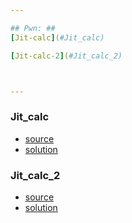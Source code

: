 ```yaml
---

## Pwn: ##
[Jit-calc](#Jit_calc)

[Jit-calc-2](#Jit_calc_2)



---
```


### Jit_calc
  * [source](./jit-calc)
  * [solution](./jit-calc.py)

### Jit_calc_2
  * [source](./jit-calc-2)
  * [solution](./jit-calc-2.py)



